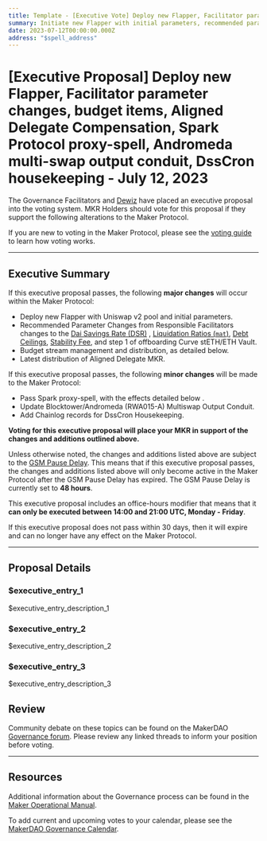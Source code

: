```yaml
---
title: Template - [Executive Vote] Deploy new Flapper, Facilitator parameter changes, budget items, Aligned Delegate Compensation, Spark Protocol proxy-spell, Andromeda multi-swap output conduit, DssCron housekeeping  - July 12, 2023
summary: Initiate new Flapper with initial parameters, recommended parameter changes from Responsible Facilitators including step one of Curve stETH/ETH pool vault offboarding, Core Unit Vesting for DUX-001 and DECO-001 + Jetstream and Chronicle streams, latest Aligned Delegate Compensation, trigger Spark proxy-spell, BlockTower/Andromeda (RWA015-A) output conduit change for multi-swap, adding current state of DssCron to Chainlog. 
date: 2023-07-12T00:00:00.000Z
address: "$spell_address"
---
```

# [Executive Proposal] Deploy new Flapper, Facilitator parameter changes, budget items, Aligned Delegate Compensation, Spark Protocol proxy-spell, Andromeda multi-swap output conduit, DssCron housekeeping  - July 12, 2023

The Governance Facilitators and [Dewiz](https://dewiz.xyz/) have placed an executive proposal into the voting system. MKR Holders should vote for this proposal if they support the following alterations to the Maker Protocol.

If you are new to voting in the Maker Protocol, please see the [voting guide](https://manual.makerdao.com/governance/voting-in-makerdao/on-chain-governance) to learn how voting works.

---

## Executive Summary

If this executive proposal passes, the following **major changes** will occur within the Maker Protocol:
- Deploy new Flapper with Uniswap v2 pool and initial parameters.
- Recommended Parameter Changes from Responsible Facilitators changes to the [Dai Savings Rate (DSR)](https://manual.makerdao.com/parameter-index/core/param-dai-savings-rate) , [Liquidation Ratios (`mat`)](https://manual.makerdao.com/parameter-index/vault-risk/param-liquidation-ratio), [Debt Ceilings](https://manual.makerdao.com/parameter-index/vault-risk/param-debt-ceiling), [Stability Fee](https://manual.makerdao.com/parameter-index/vault-risk/param-stability-fee), and step 1 of offboarding Curve stETH/ETH Vault.
- Budget stream management and distribution, as detailed below.
- Latest distribution of Aligned Delegate MKR. 

If this executive proposal passes, the following **minor changes** will be made to the Maker Protocol:
- Pass Spark proxy-spell, with the effects detailed below .
- Update Blocktower/Andromeda (RWA015-A) Multiswap Output Conduit.
- Add Chainlog records for DssCron Housekeeping. 

**Voting for this executive proposal will place your MKR in support of the changes and additions outlined above.**

Unless otherwise noted, the changes and additions listed above are subject to the [GSM Pause Delay](https://manual.makerdao.com/parameter-index/core/param-gsm-pause-delay). This means that if this executive proposal passes, the changes and additions listed above will only become active in the Maker Protocol after the GSM Pause Delay has expired. The GSM Pause Delay is currently set to **48 hours**.

This executive proposal includes an office-hours modifier that means that it **can only be executed between 14:00 and 21:00 UTC, Monday - Friday**. 

If this executive proposal does not pass within 30 days, then it will expire and can no longer have any effect on the Maker Protocol.


---

## Proposal Details

### $executive_entry_1

$executive_entry_description_1

### $executive_entry_2

$executive_entry_description_2

### $executive_entry_3

$executive_entry_description_3

## Review

Community debate on these topics can be found on the MakerDAO [Governance forum](https://forum.makerdao.com/). Please review any linked threads to inform your position before voting.

---

## Resources

Additional information about the Governance process can be found in the [Maker Operational Manual](https://manual.makerdao.com).

To add current and upcoming votes to your calendar, please see the [MakerDAO Governance Calendar](https://manual.makerdao.com/makerdao/calendars/governance-calendar).
